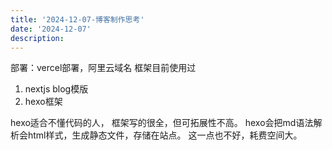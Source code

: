 ```yaml
---
title: '2024-12-07-博客制作思考'
date: '2024-12-07'
description: 
---
```


部署：vercel部署，阿里云域名
框架目前使用过 
1. nextjs blog模版
2. hexo框架

hexo适合不懂代码的人， 框架写的很全，但可拓展性不高。 hexo会把md语法解析会html样式，生成静态文件，存储在站点。 这一点也不好，耗费空间大。

